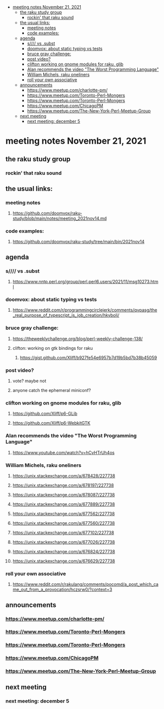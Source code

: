 - [meeting notes November 21, 2021](#orgde6c910)
  - [the raku study group](#org7671389)
    - [rockin' that raku sound](#org0e611bd)
  - [the usual links:](#orga0aeb23)
    - [meeting notes](#orge6adde5)
    - [code examples:](#org7feaa4d)
  - [agenda](#org1187e78)
    - [s//// vs .subst](#org4f96599)
    - [doomvox: about static typing vs tests](#orgb02ca7b)
    - [bruce gray challenge:](#org82e54ed)
    - [post video?](#org4c55be4)
    - [clifton working on gnome modules for raku, glib](#org579fd28)
    - [Alan recommends the video "The Worst Programming Language"](#orgbff910d)
    - [William Michels, raku oneliners](#orgc26d405)
    - [roll your own associative](#org20fc03a)
  - [announcements](#org488b47c)
    - [<https://www.meetup.com/charlotte-pm/>](#orgf9746c1)
    - [<https://www.meetup.com/Toronto-Perl-Mongers>](#org377a841)
    - [<https://www.meetup.com/Toronto-Perl-Mongers>](#org3811747)
    - [<https://www.meetup.com/ChicagoPM>](#orge2654dd)
    - [<https://www.meetup.com/The-New-York-Perl-Meetup-Group>](#org47333d9)
  - [next meeting](#org55b08e8)
    - [next meeting: december 5](#orge9b4c4f)


<a id="orgde6c910"></a>

# meeting notes November 21, 2021


<a id="org7671389"></a>

## the raku study group


<a id="org0e611bd"></a>

### rockin' that raku sound


<a id="orga0aeb23"></a>

## the usual links:


<a id="orge6adde5"></a>

### meeting notes

1.  <https://github.com/doomvox/raku-study/blob/main/notes/meeting_2021nov14.md>


<a id="org7feaa4d"></a>

### code examples:

1.  <https://github.com/doomvox/raku-study/tree/main/bin/2021nov14>


<a id="org1187e78"></a>

## agenda


<a id="org4f96599"></a>

### s//// vs .subst

1.  <https://www.nntp.perl.org/group/perl.perl6.users/2021/11/msg10273.html>


<a id="orgb02ca7b"></a>

### doomvox: about static typing vs tests

1.  <https://www.reddit.com/r/programmingcirclejerk/comments/qvpasg/the_real_purpose_of_typescript_is_job_creation/hkybolj/>


<a id="org82e54ed"></a>

### bruce gray challenge:

1.  <https://theweeklychallenge.org/blog/perl-weekly-challenge-138/>

2.  clifton: working on gtk bindings for raku

    1.  <https://gist.github.com/Xliff/b927fe54e6957b7d19b5bd7b38b45059>


<a id="org4c55be4"></a>

### post video?

1.  vote?  maybe not

2.  anyone catch the ephemeral miniconf?


<a id="org579fd28"></a>

### clifton working on gnome modules for raku, glib

1.  <https://github.com/Xliff/p6-GLib>

2.  <https://github.com/Xliff/p6-WebkitGTK>


<a id="orgbff910d"></a>

### Alan recommends the video "The Worst Programming Language"

1.  <https://www.youtube.com/watch?v=hCvHTrUh4os>


<a id="orgc26d405"></a>

### William Michels, raku oneliners

1.  <https://unix.stackexchange.com/a/678428/227738>

2.  <https://unix.stackexchange.com/a/678197/227738>

3.  <https://unix.stackexchange.com/a/678087/227738>

4.  <https://unix.stackexchange.com/a/677889/227738>

5.  <https://unix.stackexchange.com/a/677562/227738>

6.  <https://unix.stackexchange.com/a/677560/227738>

7.  <https://unix.stackexchange.com/a/677102/227738>

8.  <https://unix.stackexchange.com/a/677026/227738>

9.  <https://unix.stackexchange.com/a/676824/227738>

10. <https://unix.stackexchange.com/a/676629/227738>


<a id="org20fc03a"></a>

### roll your own associative

1.  <https://www.reddit.com/r/rakulang/comments/pocomd/a_post_which_came_out_from_a_provocation/hczsrw0/?context=3>


<a id="org488b47c"></a>

## announcements


<a id="orgf9746c1"></a>

### <https://www.meetup.com/charlotte-pm/>


<a id="org377a841"></a>

### <https://www.meetup.com/Toronto-Perl-Mongers>


<a id="org3811747"></a>

### <https://www.meetup.com/Toronto-Perl-Mongers>


<a id="orge2654dd"></a>

### <https://www.meetup.com/ChicagoPM>


<a id="org47333d9"></a>

### <https://www.meetup.com/The-New-York-Perl-Meetup-Group>


<a id="org55b08e8"></a>

## next meeting


<a id="orge9b4c4f"></a>

### next meeting: december 5
